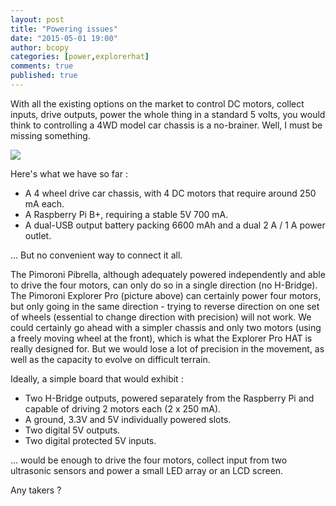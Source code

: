 ```yaml
---
layout: post
title: "Powering issues"
date: "2015-05-01 19:00"
author: bcopy
categories: [power,explorerhat]
comments: true
published: true
---
```


With all the existing options on the market to control DC motors, collect inputs,
drive outputs, power the whole thing in a standard 5 volts, you would think to controlling a 4WD model car chassis is a no-brainer.
Well, I must be missing something.

<!--more-->

<img src="${r '/images/2015-04-18-raspbuggy-explorer.jpg'}">

Here's what we have so far :

* A 4 wheel drive car chassis, with 4 DC motors that require around 250 mA each.
* A Raspberry Pi B+, requiring a stable 5V 700 mA.
* A dual-USB output battery packing 6600 mAh and a dual 2 A / 1 A power outlet.

... But no convenient way to connect it all.

The Pimoroni Pibrella, although adequately powered independently and able to drive the four motors, can only do so in a single direction (no H-Bridge).
The Pimoroni Explorer Pro (picture above) can certainly power four motors, but only going in the same direction - trying to reverse direction on one set of wheels (essential to change direction with precision) will not work.
We could certainly go ahead with a simpler chassis and only two motors (using a freely moving wheel at the front), which is what the Explorer Pro HAT is really designed for.
But we would lose a lot of precision in the movement, as well as the capacity to evolve on difficult terrain.

Ideally, a simple board that would exhibit :

* Two H-Bridge outputs, powered separately from the Raspberry Pi and capable of driving 2 motors each (2 x 250 mA).
* A ground, 3.3V and 5V individually powered slots. 
* Two digital 5V outputs.
* Two digital protected 5V inputs.

... would be enough to drive the four motors, collect input from two ultrasonic sensors and power a small LED array or an LCD screen.

Any takers ?
